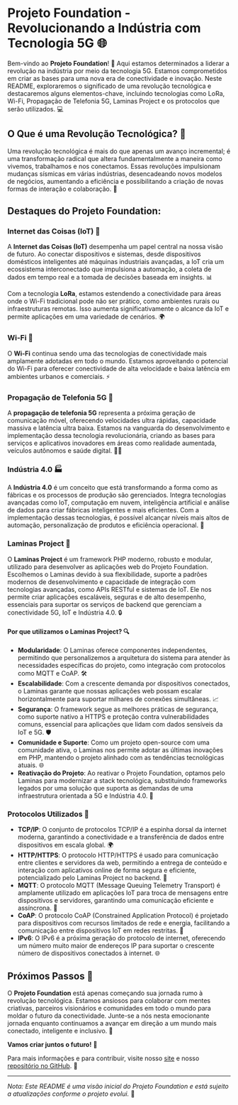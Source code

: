 # Projeto Foundation - Revolucionando a Indústria com Tecnologia 5G 🌐

Bem-vindo ao **Projeto Foundation**! 🚀 Aqui estamos determinados a liderar a revolução na indústria por meio da tecnologia 5G. Estamos comprometidos em criar as bases para uma nova era de conectividade e inovação. Neste README, exploraremos o significado de uma revolução tecnológica e destacaremos alguns elementos-chave, incluindo tecnologias como LoRa, Wi-Fi, Propagação de Telefonia 5G, Laminas Project e os protocolos que serão utilizados. 💻

## O Que é uma Revolução Tecnológica? 🌟

Uma revolução tecnológica é mais do que apenas um avanço incremental; é uma transformação radical que altera fundamentalmente a maneira como vivemos, trabalhamos e nos conectamos. Essas revoluções impulsionam mudanças sísmicas em várias indústrias, desencadeando novos modelos de negócios, aumentando a eficiência e possibilitando a criação de novas formas de interação e colaboração. 🔄

## Destaques do Projeto Foundation:

### Internet das Coisas (IoT) 📡

A **Internet das Coisas (IoT)** desempenha um papel central na nossa visão de futuro. Ao conectar dispositivos e sistemas, desde dispositivos domésticos inteligentes até máquinas industriais avançadas, a IoT cria um ecossistema interconectado que impulsiona a automação, a coleta de dados em tempo real e a tomada de decisões baseada em insights. 📊

Com a tecnologia **LoRa**, estamos estendendo a conectividade para áreas onde o Wi-Fi tradicional pode não ser prático, como ambientes rurais ou infraestruturas remotas. Isso aumenta significativamente o alcance da IoT e permite aplicações em uma variedade de cenários. 🌍

### Wi-Fi 📶

O **Wi-Fi** continua sendo uma das tecnologias de conectividade mais amplamente adotadas em todo o mundo. Estamos aproveitando o potencial do Wi-Fi para oferecer conectividade de alta velocidade e baixa latência em ambientes urbanos e comerciais. ⚡

### Propagação de Telefonia 5G 📱

A **propagação de telefonia 5G** representa a próxima geração de comunicação móvel, oferecendo velocidades ultra rápidas, capacidade massiva e latência ultra baixa. Estamos na vanguarda do desenvolvimento e implementação dessa tecnologia revolucionária, criando as bases para serviços e aplicativos inovadores em áreas como realidade aumentada, veículos autônomos e saúde digital. 🚗💉

### Indústria 4.0 🏭

A **Indústria 4.0** é um conceito que está transformando a forma como as fábricas e os processos de produção são gerenciados. Integra tecnologias avançadas como IoT, computação em nuvem, inteligência artificial e análise de dados para criar fábricas inteligentes e mais eficientes. Com a implementação dessas tecnologias, é possível alcançar níveis mais altos de automação, personalização de produtos e eficiência operacional. 🤖

### Laminas Project 💾

O **Laminas Project** é um framework PHP moderno, robusto e modular, utilizado para desenvolver as aplicações web do Projeto Foundation. Escolhemos o Laminas devido à sua flexibilidade, suporte a padrões modernos de desenvolvimento e capacidade de integração com tecnologias avançadas, como APIs RESTful e sistemas de IoT. Ele nos permite criar aplicações escaláveis, seguras e de alto desempenho, essenciais para suportar os serviços de backend que gerenciam a conectividade 5G, IoT e Indústria 4.0. 🔒

#### Por que utilizamos o Laminas Project? 🔍
- **Modularidade**: O Laminas oferece componentes independentes, permitindo que personalizemos a arquitetura do sistema para atender às necessidades específicas do projeto, como integração com protocolos como MQTT e CoAP. 🛠️
- **Escalabilidade**: Com a crescente demanda por dispositivos conectados, o Laminas garante que nossas aplicações web possam escalar horizontalmente para suportar milhares de conexões simultâneas. 📈
- **Segurança**: O framework segue as melhores práticas de segurança, como suporte nativo a HTTPS e proteção contra vulnerabilidades comuns, essencial para aplicações que lidam com dados sensíveis da IoT e 5G. 🛡️
- **Comunidade e Suporte**: Como um projeto open-source com uma comunidade ativa, o Laminas nos permite adotar as últimas inovações em PHP, mantendo o projeto alinhado com as tendências tecnológicas atuais. 🌐
- **Reativação do Projeto**: Ao reativar o Projeto Foundation, optamos pelo Laminas para modernizar a stack tecnológica, substituindo frameworks legados por uma solução que suporta as demandas de uma infraestrutura orientada a 5G e Indústria 4.0. 🔄

### Protocolos Utilizados 🔗

- **TCP/IP**: O conjunto de protocolos TCP/IP é a espinha dorsal da internet moderna, garantindo a conectividade e a transferência de dados entre dispositivos em escala global. 🌍
- **HTTP/HTTPS**: O protocolo HTTP/HTTPS é usado para comunicação entre clientes e servidores da web, permitindo a entrega de conteúdo e interação com aplicativos online de forma segura e eficiente, potencializado pelo Laminas Project no backend. 🔐
- **MQTT**: O protocolo MQTT (Message Queuing Telemetry Transport) é amplamente utilizado em aplicações IoT para troca de mensagens entre dispositivos e servidores, garantindo uma comunicação eficiente e assíncrona. 📨
- **CoAP**: O protocolo CoAP (Constrained Application Protocol) é projetado para dispositivos com recursos limitados de rede e energia, facilitando a comunicação entre dispositivos IoT em redes restritas. 🔌
- **IPv6**: O IPv6 é a próxima geração do protocolo de internet, oferecendo um número muito maior de endereços IP para suportar o crescente número de dispositivos conectados à internet. 🌐

## Próximos Passos 🚀

O **Projeto Foundation** está apenas começando sua jornada rumo à revolução tecnológica. Estamos ansiosos para colaborar com mentes criativas, parceiros visionários e comunidades em todo o mundo para moldar o futuro da conectividade. Junte-se a nós nesta emocionante jornada enquanto continuamos a avançar em direção a um mundo mais conectado, inteligente e inclusivo. 🌟

**Vamos criar juntos o futuro!** 🎉

Para mais informações e para contribuir, visite nosso [site](https://porttitorbusiness.github.io) e nosso [repositório no GitHub](https://github.com/PorttitorBusiness/Fountation). 📂

---
*Nota: Este README é uma visão inicial do Projeto Foundation e está sujeito a atualizações conforme o projeto evolui.* 📝
